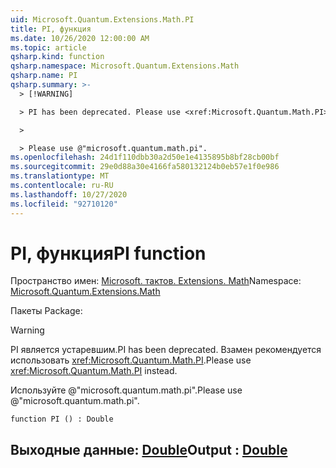 ```yaml
---
uid: Microsoft.Quantum.Extensions.Math.PI
title: PI, функция
ms.date: 10/26/2020 12:00:00 AM
ms.topic: article
qsharp.kind: function
qsharp.namespace: Microsoft.Quantum.Extensions.Math
qsharp.name: PI
qsharp.summary: >-
  > [!WARNING]

  > PI has been deprecated. Please use <xref:Microsoft.Quantum.Math.PI> instead.

  >

  > Please use @"microsoft.quantum.math.pi".
ms.openlocfilehash: 24d1f110dbb30a2d50e1e4135895b8bf28cb00bf
ms.sourcegitcommit: 29e0d88a30e4166fa580132124b0eb57e1f0e986
ms.translationtype: MT
ms.contentlocale: ru-RU
ms.lasthandoff: 10/27/2020
ms.locfileid: "92710120"
---
```

# <a name="pi-function"></a><span data-ttu-id="5ef61-102">PI, функция</span><span class="sxs-lookup"><span data-stu-id="5ef61-102">PI function</span></span>

<span data-ttu-id="5ef61-103">Пространство имен: [Microsoft. тактов. Extensions. Math](xref:Microsoft.Quantum.Extensions.Math)</span><span class="sxs-lookup"><span data-stu-id="5ef61-103">Namespace: [Microsoft.Quantum.Extensions.Math](xref:Microsoft.Quantum.Extensions.Math)</span></span>

<span data-ttu-id="5ef61-104">Пакеты [](https://nuget.org/packages/)</span><span class="sxs-lookup"><span data-stu-id="5ef61-104">Package: [](https://nuget.org/packages/)</span></span>


> [!WARNING]
> <span data-ttu-id="5ef61-105">PI является устаревшим.</span><span class="sxs-lookup"><span data-stu-id="5ef61-105">PI has been deprecated.</span></span> <span data-ttu-id="5ef61-106">Взамен рекомендуется использовать <xref:Microsoft.Quantum.Math.PI>.</span><span class="sxs-lookup"><span data-stu-id="5ef61-106">Please use <xref:Microsoft.Quantum.Math.PI> instead.</span></span>
>
> <span data-ttu-id="5ef61-107">Используйте @"microsoft.quantum.math.pi".</span><span class="sxs-lookup"><span data-stu-id="5ef61-107">Please use @"microsoft.quantum.math.pi".</span></span>



```qsharp
function PI () : Double
```


## <a name="output--double"></a><span data-ttu-id="5ef61-108">Выходные данные: [Double](xref:microsoft.quantum.lang-ref.double)</span><span class="sxs-lookup"><span data-stu-id="5ef61-108">Output : [Double](xref:microsoft.quantum.lang-ref.double)</span></span>


